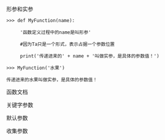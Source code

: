 形参和实参 

`>>> def MyFunction(name):`

`     '函数定义过程中的name是叫形参'`

`     #因为Ta只是一个形式，表示占据一个参数位置`

`     print('传递进来的' + name + '叫做实参，是具体的参数值！')`



`>>> MyFunction('水果')`

`传递进来的水果叫做实参，是具体的参数值！`

 

函数文档

关键字参数

默认参数

收集参数 

